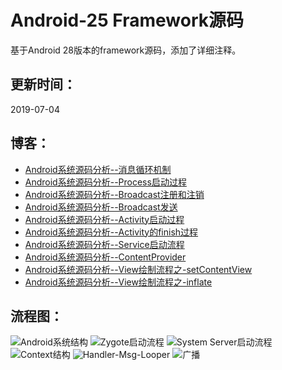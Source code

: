 # Android-25 Framework源码

基于Android 28版本的framework源码，添加了详细注释。

## 更新时间：
2019-07-04

##  博客：
* [Android系统源码分析--消息循环机制](http://codemx.cn/2017/07/13/AndroidOS004-HandleMessageLooper/)
* [Android系统源码分析--Process启动过程](http://codemx.cn/2017/09/13/AndroidOS005-Process/)
* [Android系统源码分析--Broadcast注册和注销](http://codemx.cn/2017/12/21/AndroidOS006-Broadcast1/)
* [Android系统源码分析--Broadcast发送](http://codemx.cn/2017/12/25/AndroidOS007-Broadcast2/)
* [Android系统源码分析--Activity启动过程](http://codemx.cn/2018/01/26/AndroidOS008-Activity/)
* [Android系统源码分析--Activity的finish过程](http://codemx.cn/2018/03/12/AndroidOS009-Activity/)
* [Android系统源码分析--Service启动流程](http://codemx.cn/2018/04/24/AndroidOS010-Service/)
* [Android系统源码分析--ContentProvider](http://codemx.cn/2018/07/13/AndroidOS011-ContentProvider/)
* [Android系统源码分析--View绘制流程之-setContentView](http://codemx.cn/2018/11/12/AndroidOS012-View-setContentView/)
* [Android系统源码分析--View绘制流程之-inflate](http://codemx.cn/2018/11/20/AndroidOS013-View-inflate/)



## 流程图：
<img src="/source/images/Android/AndroidOS.png" width="" height="" alt="Android系统结构"/>
<img src="/source/images/Android/Zygote.jpg" width="" height="" alt="Zygote启动流程"/>
<img src="/source/images/Android/SystemServer.jpg" width="" height="" alt="System Server启动流程"/>
<img src="/source/images/Android/Context.jpg" width="" height="" alt="Context结构"/>
<img src="/source/images/Android/HandlerMsgLooper.jpg" width="" height="" alt="Handler-Msg-Looper"/>
<img src="/source/images/Android/registerReceiver.jpg" width="" height="" alt="广播"/>


